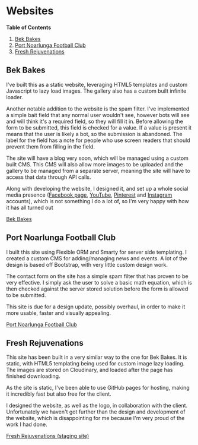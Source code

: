# Websites

**Table of Contents**
1. [Bek Bakes](https://github.com/lukedenton/portfolio/tree/master/websites#bek-bakes)
2. [Port Noarlunga Football Club](https://github.com/lukedenton/portfolio/tree/master/websites#port-noarlunga-football-club)
3. [Fresh Rejuvenations](https://github.com/lukedenton/portfolio/tree/master/websites#fresh-rejuvenations)
 
## Bek Bakes

I've built this as a static website, leveraging HTML5 templates and custom Javascript to lazy load images. The gallery
also has a custom built infinite loader.

Another notable addition to the website is the spam filter. I've implemented a simple bait field that any normal user
wouldn't see, however bots will see and will think it's a required field, so they will fill it in. Before allowing the
form to be submitted, this field is checked for a value. If a value is present it means that the user is likely a bot, so the
submission is abandoned. The label for the field has a note for people who use screen readers that should prevent them
from filling in the field.

The site will have a blog very soon, which will be managed using a custom built CMS. This CMS will also allow more images
to be uploaded and the gallery to be managed from a separate server, meaning the site will have to access that data through
API calls.

Along with developing the website, I designed it, and set up a whole social media presence ([Facebook page](https://www.facebook.com/BekBakesSA),
[YouTube](https://www.youtube.com/channel/UCfDWd_I72C86Kk50TIjoH8g), [Pinterest](https://au.pinterest.com/bekbakes/)
and [Instagram](https://www.instagram.com/bek_bakes/) accounts), which is not something I do a lot of, so I'm very happy
with how it has all turned out

[Bek Bakes](http://www.bekbakes.com)

## Port Noarlunga Football Club

I built this site using Flexible ORM and Smarty for server side templating. I created a custom CMS for adding/managing news and
events. A lot of the design is based off Bootstrap, with very little custom design work.

The contact form on the site has a simple spam filter that has proven to be very effective. I simply ask the user to solve
a basic math equation, which is then checked against the server stored solution before the form is allowed to be submitted.

This site is due for a design update, possibly overhaul, in order to make it more usable, faster and visually appealing.

[Port Noarlunga Football Club](http://www.pnfc.org.au)

## Fresh Rejuvenations

This site has been built in a very similar way to the one for Bek Bakes. It is static, with HTML5 templating being used
for custom image lazy loading. The images are stored on Cloudinary, and loaded after the page has finished downloading.

As the site is static, I've been able to use GitHub pages for hosting, making it incredibly fast but also free for the client.

I designed the website, as well as the logo, in collaboration with the client. Unfortunately we haven't got further than
the design and development of the website, which is disappointing for me because I'm very proud of the work I had done.

[Fresh Rejuvenations (staging site)](http://freshrejuvenations.github.io/site/)
